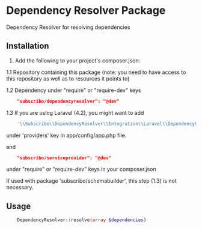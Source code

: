 # Dependency Resolver Package

Dependency Resolver for resolving dependencies

## Installation

1. Add the following to your project's composer.json:

1.1 Repository containing this package (note: you need to have access to this repository as well as to resources it points to)

1.2 Dependency under "require" or "require-dev" keys

```json
    "subscribo/dependencyresolver": "@dev"
```

1.3 If you are using Laravel (4.2), you might want to add

```php
    '\\Subscribo\\DependencyResolver\\Integration\\Laravel\\DependencyResolverServiceProvider',
```

under 'providers' key in app/config/app.php file.

and

```json
    "subscribo/serviceprovider": "@dev"
```

under "require" or "require-dev" keys in your composer.json

If used with package 'subscribo/schemabuilder', this step (1.3) is not necessary.

## Usage

```php
    DependencyResolver::resolve(array $dependencies)
```
